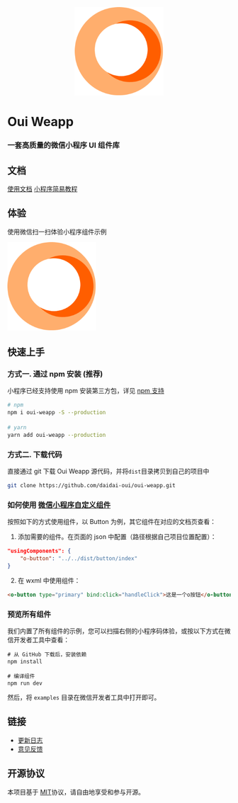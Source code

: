 <p align="center">
    <a href="https://daidai-oui.github.io/oui-weapp">
        <img width="200" src="./assets/logo.png">
    </a>
</p>

# Oui Weapp

### 一套高质量的微信小程序 UI 组件库

## 文档
[使用文档](https://daidai-oui.github.io/oui-weapp)
[小程序简易教程](https://mp.weixin.qq.com/debug/wxadoc/dev/)

## 体验
使用微信扫一扫体验小程序组件示例

<img width="200" src="./assets/logo.png">

## 快速上手

### 方式一. 通过 npm 安装 (推荐)

小程序已经支持使用 npm 安装第三方包，详见 [npm 支持](https://developers.weixin.qq.com/miniprogram/dev/devtools/npm.html?search-key=npm)

```bash
# npm
npm i oui-weapp -S --production

# yarn
yarn add oui-weapp --production
```

### 方式二. 下载代码

直接通过 git 下载 Oui Weapp 源代码，并将`dist`目录拷贝到自己的项目中
```bash
git clone https://github.com/daidai-oui/oui-weapp.git
```

### 如何使用 [微信小程序自定义组件](https://developers.weixin.qq.com/miniprogram/dev/framework/custom-component/)
按照如下的方式使用组件，以 Button 为例，其它组件在对应的文档页查看：

1. 添加需要的组件。在页面的 json 中配置（路径根据自己项目位置配置）：
```json
"usingComponents": {
    "o-button": "../../dist/button/index"
}
```
2. 在 wxml 中使用组件：
```html
<o-button type="primary" bind:click="handleClick">这是一个o按钮</o-button>
```

### 预览所有组件
我们内置了所有组件的示例，您可以扫描右侧的小程序码体验，或按以下方式在微信开发者工具中查看：

```shell
# 从 GitHub 下载后，安装依赖
npm install

# 编译组件
npm run dev
```
然后，将 `examples` 目录在微信开发者工具中打开即可。

## 链接

* [更新日志](https://github.com/daidai-oui/oui-weapp/blob/dev/docs/markdown/changelog.md)
* [意见反馈](https://github.com/daidai-oui/oui-weapp/issues)

## 开源协议

本项目基于 [MIT](https://zh.wikipedia.org/wiki/MIT%E8%A8%B1%E5%8F%AF%E8%AD%89)协议，请自由地享受和参与开源。